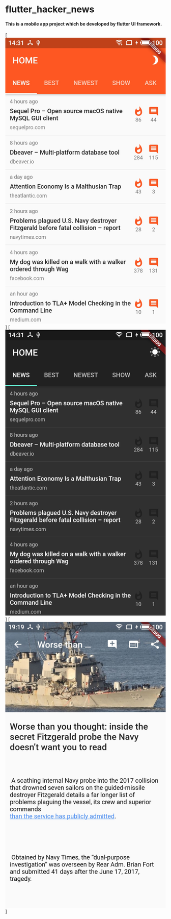 # flutter_hacker_news

#### This is a mobile app project which be developed by flutter UI framework.

[![home](./art/home.jpg)]
[![home_dark](./art/home_dark.jpg)]
[![detail](./art/detail.jpg)]